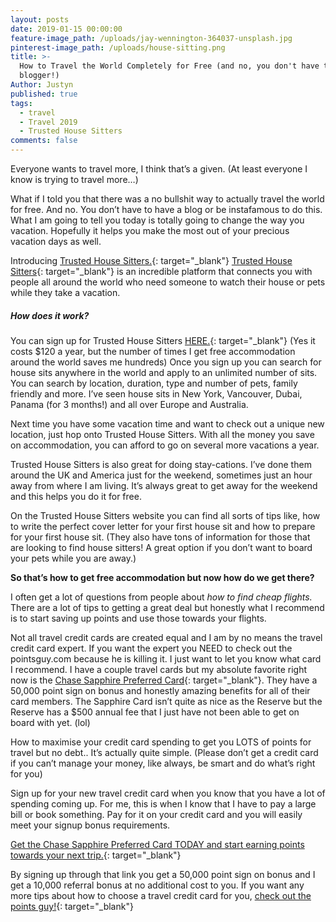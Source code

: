 ```yaml
---
layout: posts
date: 2019-01-15 00:00:00
feature-image_path: /uploads/jay-wennington-364037-unsplash.jpg
pinterest-image_path: /uploads/house-sitting.png
title: >-
  How to Travel the World Completely for Free (and no, you don't have to be a
  blogger!)
Author: Justyn
published: true
tags:
  - travel
  - Travel 2019
  - Trusted House Sitters
comments: false
---
```


Everyone wants to travel more, I think that’s a given. (At least everyone I know is trying to travel more…)

What if I told you that there was a no bullshit way to actually travel the world for free. And no. You don’t have to have a blog or be instafamous to do this. What I am going to tell you today is totally going to change the way you vacation. Hopefully it helps you make the most out of your precious vacation days as well.

Introducing [Trusted House Sitters.](https://www.trustedhousesitters.com/su/BdGwqFEz){: target="_blank"} [Trusted House Sitters](https://www.trustedhousesitters.com/su/BdGwqFEz){: target="_blank"} is an incredible platform that connects you with people all around the world who need someone to watch their house or pets while they take a vacation.

##### How does it work?

You can sign up for Trusted House Sitters [HERE.](https://www.trustedhousesitters.com/su/BdGwqFEz){: target="_blank"} (Yes it costs $120 a year, but the number of times I get free accommodation around the world saves me hundreds) Once you sign up you can search for house sits anywhere in the world and apply to an unlimited number of sits. You can search by location, duration, type and number of pets, family friendly and more. I’ve seen house sits in New York, Vancouver, Dubai, Panama (for 3 months!) and all over Europe and Australia.

Next time you have some vacation time and want to check out a unique new location, just hop onto Trusted House Sitters. With all the money you save on accommodation, you can afford to go on several more vacations a year.

Trusted House Sitters is also great for doing stay-cations. I’ve done them around the UK and America just for the weekend, sometimes just an hour away from where I am living. It’s always great to get away for the weekend and this helps you do it for free.

On the Trusted House Sitters website you can find all sorts of tips like, how to write the perfect cover letter for your first house sit and how to prepare for your first house sit. (They also have tons of information for those that are looking to find house sitters! A great option if you don’t want to board your pets while you are away.)

**So that’s how to get free accommodation but now how do we get there?**

I often get a lot of questions from people about *how to find cheap flights.* There are a lot of tips to getting a great deal but honestly what I recommend is to start saving up points and use those towards your flights.

Not all travel credit cards are created equal and I am by no means the travel credit card expert. If you want the expert you NEED to check out the pointsguy.com because he is killing it. I just want to let you know what card I recommend. I have a couple travel cards but my absolute favorite right now is the [Chase Sapphire Preferred Card](https://www.referyourchasecard.com/6/UUQPE6XUYI){: target="_blank"}. They have a 50,000 point sign on bonus and honestly amazing benefits for all of their card members. The Sapphire Card isn’t quite as nice as the Reserve but the Reserve has a $500 annual fee that I just have not been able to get on board with yet. (lol)

How to maximise your credit card spending to get you LOTS of points for travel but no debt.. It’s actually quite simple. (Please don’t get a credit card if you can’t manage your money, like always, be smart and do what’s right for you)

Sign up for your new travel credit card when you know that you have a lot of spending coming up. For me, this is when I know that I have to pay a large bill or book something. Pay for it on your credit card and you will easily meet your signup bonus requirements.

[Get the Chase Sapphire Preferred Card TODAY and start earning points towards your next trip.](https://www.referyourchasecard.com/6/UUQPE6XUYI){: target="_blank"}

By signing up through that link you get a 50,000 point sign on bonus and I get a 10,000 referral bonus at no additional cost to you. If you want any more tips about how to choose a travel credit card for you, [check out the points guy!](https://thepointsguy.com/cards/){: target="_blank"}